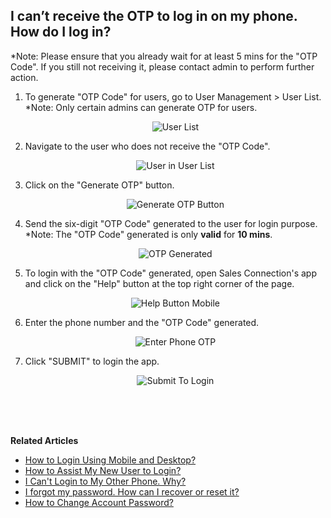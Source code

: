 ## I can’t receive the OTP to log in on my phone. How do I log in?

*Note: Please ensure that you already wait for at least 5 mins for the "OTP Code". If you still not receiving it, please contact admin to perform further action.

  1. To generate "OTP Code" for users, go to User Management > User List.<br>
     *Note: Only certain admins can generate OTP for users.

     <p align="center">
       <img src="img/User_List.png" alt="User List">
     </p>
  
  2. Navigate to the user who does not receive the "OTP Code".<br>

     <p align="center">
       <img src="img/User_in_User_List.png" alt="User in User List">
     </p>

  3. Click on the "Generate OTP" button.<br>

     <p align="center">
       <img src="img/Generate_OTP_Button.png" alt="Generate OTP Button">
     </p>

  4. Send the six-digit "OTP Code" generated to the user for login purpose.<br>
     *Note: The "OTP Code" generated is only **valid** for **10 mins**.

     <p align="center">
       <img src="img/OTP_Generated.png" alt="OTP Generated">
     </p>

  5. To login with the "OTP Code" generated, open Sales Connection's app and click on the "Help" button at the top right corner of the page.<br>

     <p align="center">
       <img src="img/Help_Button_Mobile.png" alt="Help Button Mobile">
     </p>

  6. Enter the phone number and the "OTP Code" generated.<br>

     <p align="center">
       <img src="img/Enter_Phone_OTP.png" alt="Enter Phone OTP">
     </p>

  7. Click "SUBMIT" to login the app.<br>

     <p align="center">
       <img src="img/Submit_To_Login.png" alt="Submit To Login">
     </p>
     <br><br><br>

**Related Articles**<br>
- [How to Login Using Mobile and Desktop?](Login.md)
- [How to Assist My New User to Login?](New_User_Login.md)
- [I Can't Login to My Other Phone. Why?](IMEI.md)
- [I forgot my password. How can I recover or reset it?](Forgot_Password.md)
- [How to Change Account Password?](Change_Account_Password.md)
